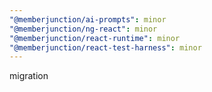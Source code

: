 ```yaml
---
"@memberjunction/ai-prompts": minor
"@memberjunction/ng-react": minor
"@memberjunction/react-runtime": minor
"@memberjunction/react-test-harness": minor
---
```


migration
